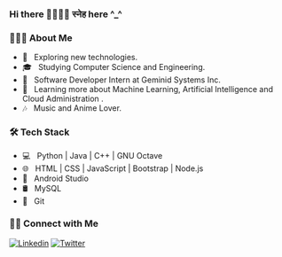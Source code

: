### Hi there 👋🏻👋🏻 स्नेह here ^_^


<h3> 👨🏻‍💻 About Me </h3>

- 🤖 &nbsp; Exploring new technologies.
- 🎓 &nbsp; Studying Computer Science and Engineering.
- 💼 &nbsp; Software Developer Intern at Geminid Systems Inc.
- 🌱 &nbsp; Learning more about Machine Learning, Artificial Intelligence and Cloud Administration .
- 🎶 &nbsp; Music and Anime Lover.

<h3>🛠 Tech Stack</h3>

- 💻 &nbsp; Python | Java | C++ | GNU Octave
- 🌐 &nbsp; HTML | CSS | JavaScript | Bootstrap | Node.js
- 📱 &nbsp; Android Studio
- 🛢 &nbsp; MySQL
- 🔧 &nbsp; Git 

<h3> 🤝🏻 Connect with Me </h3>

[![Linkedin](https://img.shields.io/badge/LinkedIn-blue.svg?style=for-the-badge&logo=linkedin)](https://www.linkedin.com/in/snehsumant)
[![Twitter](https://img.shields.io/badge/twitter-blue.svg?style=for-the-badge&logo=twitter)](https://twitter.com/snehsumant)
